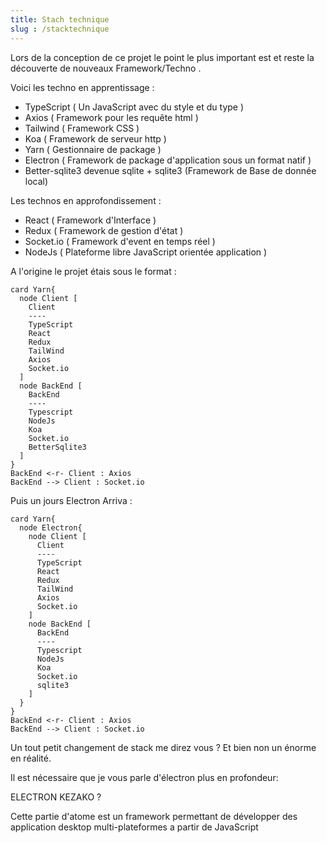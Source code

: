 ```yaml
---
title: Stach technique
slug : /stacktechnique
---
```


Lors de la conception de ce projet le point le plus important est et reste la découverte de nouveaux Framework/Techno .

Voici les techno en apprentissage :

- TypeScript ( Un JavaScript avec du style et du type )
- Axios ( Framework pour les requête html )
- Tailwind ( Framework CSS )
- Koa ( Framework de serveur http )
- Yarn ( Gestionnaire de package )
- Electron ( Framework de package d'application sous un format natif )
- Better-sqlite3 devenue sqlite + sqlite3 (Framework de Base de donnée local)

Les technos en approfondissement :

- React ( Framework d'Interface )
- Redux ( Framework de gestion d'état )
- Socket.io ( Framework d'event en temps réel )
- NodeJs ( Plateforme libre JavaScript orientée application )

A l'origine le projet étais sous le format :

```plantuml A l'origine des temps
card Yarn{
  node Client [
    Client
    ----
    TypeScript
    React
    Redux
    TailWind
    Axios
    Socket.io
  ]
  node BackEnd [
    BackEnd
    ----
    Typescript
    NodeJs
    Koa
    Socket.io
    BetterSqlite3
  ]
}
BackEnd <-r- Client : Axios
BackEnd --> Client : Socket.io
```

Puis un jours Electron Arriva :

```plantuml A l'origine des temps
card Yarn{
  node Electron{
    node Client [
      Client
      ----
      TypeScript
      React
      Redux
      TailWind
      Axios
      Socket.io
    ]
    node BackEnd [
      BackEnd
      ----
      Typescript
      NodeJs
      Koa
      Socket.io
      sqlite3
    ]
  }
}
BackEnd <-r- Client : Axios
BackEnd --> Client : Socket.io
```

Un tout petit changement de stack me direz vous ? Et bien non un énorme en réalité.

Il est nécessaire que je vous parle d'électron plus en profondeur:

ELECTRON KEZAKO ?

Cette partie d'atome est un framework permettant de développer des application desktop multi-plateformes a partir de JavaScript
